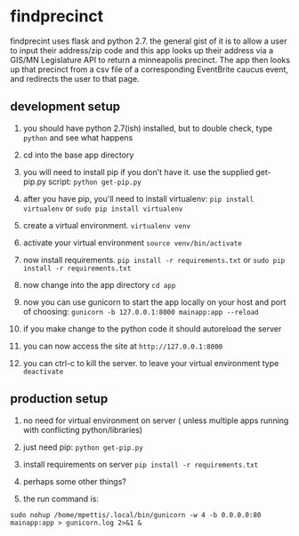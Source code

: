 # findprecinct

findprecint uses flask and python 2.7.  the general gist of it is to allow a user to input their address/zip code and this app looks up their address via a GIS/MN Legislature API to return a minneapolis precinct.  The app then looks up that precinct from a csv file of a corresponding EventBrite caucus event, and redirects the user to that page.

## development setup

1. you should have python 2.7(ish) installed, but to double check, type `python` and see what happens

2. cd into the base app directory

3. you will need to install pip if you don't have it. use the supplied get-pip.py script: `python get-pip.py`

4. after you have pip, you'll need to install virtualenv: `pip install virtualenv` or `sudo pip install virtualenv`

5. create a virtual environment.  `virtualenv venv`

6. activate your virtual environment `source venv/bin/activate`

7. now install requirements.  `pip install -r requirements.txt` or `sudo pip install -r requirements.txt`

8. now change into the app directory `cd app`

9. now you can use gunicorn to start the app locally on your host and port of choosing: `gunicorn -b 127.0.0.1:8000 mainapp:app --reload`

10. if you make change to the python code it should autoreload the server

11. you can now access the site at `http://127.0.0.1:8000`

12. you can ctrl-c to kill the server.  to leave your virtual environment type `deactivate`


## production setup

1. no need for virtual environment on server ( unless multiple apps running with conflicting python/libraries)

2. just need pip: `python get-pip.py`

3. install requirements on server `pip install -r requirements.txt`

4. perhaps some other things?

5. the run command is:
```
sudo nohup /home/mpettis/.local/bin/gunicorn -w 4 -b 0.0.0.0:80 mainapp:app > gunicorn.log 2>&1 &
```